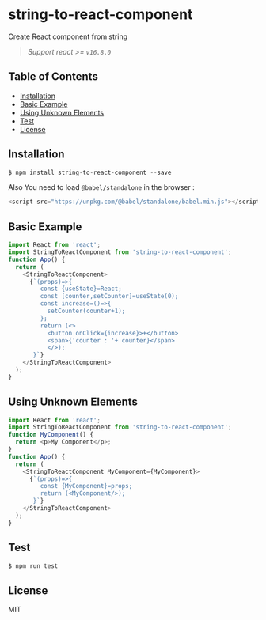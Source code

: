 # string-to-react-component

Create React component from string

> _Support react >= `v16.8.0`_

## Table of Contents

<!-- toc -->

- [Installation](#installation)
- [Basic Example](#basic-example)
- [Using Unknown Elements](#using-unknown-elements)
- [Test](#test)
- [License](#license)

<!-- tocstop -->

## Installation

```js
$ npm install string-to-react-component --save
```

Also You need to load `@babel/standalone` in the browser :

```js
<script src="https://unpkg.com/@babel/standalone/babel.min.js"></script>
```

## Basic Example

```js
import React from 'react';
import StringToReactComponent from 'string-to-react-component';
function App() {
  return (
    <StringToReactComponent>
      {`(props)=>{
         const {useState}=React;
         const [counter,setCounter]=useState(0);
         const increase=()=>{
           setCounter(counter+1);
         };
         return (<>
           <button onClick={increase}>+</button>
           <span>{'counter : '+ counter}</span>
           </>);
       }`}
    </StringToReactComponent>
  );
}
```

## Using Unknown Elements

```js
import React from 'react';
import StringToReactComponent from 'string-to-react-component';
function MyComponent() {
  return <p>My Component</p>;
}
function App() {
  return (
    <StringToReactComponent MyComponent={MyComponent}>
      {`(props)=>{
         const {MyComponent}=props;
         return (<MyComponent/>);
       }`}
    </StringToReactComponent>
  );
}
```

## Test

```js
$ npm run test
```

## License

MIT
